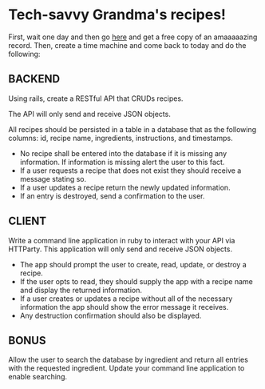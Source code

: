 # Tech-savvy Grandma's recipes!

First, wait one day and then go [here](http://sunshinenights.bandcamp.com) and get a free copy of an amaaaaazing record. Then, create a time machine and come back to today and do the following:

## BACKEND
Using rails, create a RESTful API that CRUDs recipes.

The API will only send and receive JSON objects.

All recipes should be persisted in a table in a database that as the following columns: id, recipe name, ingredients, instructions, and timestamps.

- No recipe shall be entered into the database if it is missing any information. If information is missing alert the user to this fact.
- If a user requests a recipe that does not exist they should receive a message stating so.
- If a user updates a recipe return the newly updated information.
- If an entry is destroyed, send a confirmation to the user.

## CLIENT
Write a command line application in ruby to interact with your API via HTTParty. This application will only send and receive JSON objects.

- The app should prompt the user to create, read, update, or destroy a recipe.
- If the user opts to read, they should supply the app with a recipe name and display the returned information.
- If a user creates or updates a recipe without all of the necessary information the app should show the error message it receives.
- Any destruction confirmation should also be displayed.

## BONUS
Allow the user to search the database by ingredient and return all entries with the requested ingredient. Update your command line application to enable searching.
